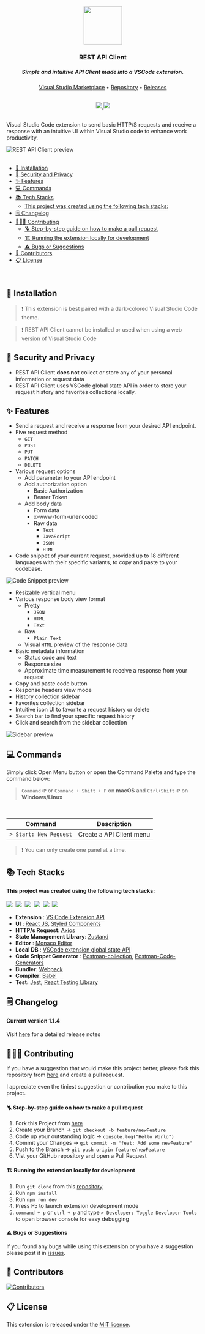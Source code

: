 <div align="center">
  <a href="https://github.com/REST-API-Client/API-Client-VSCode-Extension">
    <img
      src="https://user-images.githubusercontent.com/83770081/179551561-e773aa66-db92-437a-be66-c7480f19d434.png"
      width="100"
      height="100"
    />
  </a>

  <h3>REST API Client</h3>
  <h5>Simple and intuitive API Client made into a VSCode extension.</h5>

<a href="https://marketplace.visualstudio.com/items?itemName=unjinjang.rest-api-client">Visual Studio Marketplace</a>
•
<a href="https://github.com/REST-API-Client/API-Client-VSCode-Extension">Repository</a>
•
<a href="https://github.com/REST-API-Client/API-Client-VSCode-Extension/blob/main/CHANGELOG.md">Releases</a>

<br>

<a href="https://marketplace.visualstudio.com/items?itemName=unjinjang.rest-api-client&ssr=false#review-details">
    <img src="https://img.shields.io/visual-studio-marketplace/stars/unjinjang.rest-api-client?color=informational&style=for-the-badge"/>
</a>
<a href="https://marketplace.visualstudio.com/items?itemName=unjinjang.rest-api-client&ssr=false#overview">
    <img src="https://img.shields.io/visual-studio-marketplace/i/unjinjang.rest-api-client?color=blue&style=for-the-badge"/>
</a>

</div>

<br>

<div>
  <p>
    Visual Studio Code extension to send basic HTTP/S requests and receive a
    response with an intuitive UI within Visual Studio code to enhance work
    productivity.
  </p>
  <img
    src="https://user-images.githubusercontent.com/83770081/179973792-c8db3488-3f90-4829-8eb4-f1f671d89577.gif"
    alt="REST API Client preview"
  />
</div>

<br>

- [🚀 Installation](#-installation)
- [🔐 Security and Privacy](#-security-and-privacy)
- [✨ Features](#-features)
- [💻 Commands](#-commands)
- [📚 Tech Stacks](#-tech-stacks)
  - [This project was created using the following tech stacks:](#this-project-was-created-using-the-following-tech-stacks)
- [🗒 Changelog](#-changelog)
- [👨🏻‍💻 Contributing](#-contributing)
  - [🪜 Step-by-step guide on how to make a pull request](#-step-by-step-guide-on-how-to-make-a-pull-request)
  - [🏗 Running the extension locally for development](#-running-the-extension-locally-for-development)
  - [⚠️ Bugs or Suggestions](#️-bugs-or-suggestions)
- [🫧 Contributors](#-contributors)
- [📋 License](#-license)

<br>

## 🚀 Installation

> ❗️ This extension is best paired with a dark-colored Visual Studio Code theme.

> ❗️ REST API Client cannot be installed or used when using a web version of Visual Studio Code

## 🔐 Security and Privacy

- REST API Client **does not** collect or store any of your personal information or request data
- REST API Client uses VSCode global state API in order to store your request history and favorites collections locally.

## ✨ Features

- Send a request and receive a response from your desired API endpoint.
- Five request method
  - `GET`
  - `POST`
  - `PUT`
  - `PATCH`
  - `DELETE`
- Various request options
  - Add parameter to your API endpoint
  - Add authorization option
    - Basic Authorization
    - Bearer Token
  - Add body data
    - Form data
    - x-www-form-urlencoded
    - Raw data
      - `Text`
      - `JavaScript`
      - `JSON`
      - `HTML`
- Code snippet of your current request, provided up to 18 different languages with their specific variants, to copy and paste to your codebase.

![Code Snippet preview](https://user-images.githubusercontent.com/83770081/179729908-e20f4b05-2007-4bec-8473-b4944e882f86.gif)

- Resizable vertical menu
- Various response body view format
  - Pretty
    - `JSON`
    - `HTML`
    - `Text`
  - Raw
    - `Plain Text`
  - Visual `HTML` preview of the response data
- Basic metadata information
  - Status code and text
  - Response size
  - Approximate time measurement to receive a response from your request
- Copy and paste code button
- Response headers view mode
- History collection sidebar
- Favorites collection sidebar
- Intuitive icon UI to favorite a request history or delete
- Search bar to find your specific request history
- Click and search from the sidebar collection

![Sidebar preview](https://user-images.githubusercontent.com/83770081/179733141-0fef0d7c-b179-4440-b624-a137ccb14e05.gif)

## 💻 Commands

Simply click Open Menu button or open the Command Palette and type the command below:

> `Command+P` or `Command + Shift + P` on **macOS** and `Ctrl+Shift+P` on **Windows/Linux**

<br>

| Command                | Description              |
| ---------------------- | ------------------------ |
| `> Start: New Request` | Create a API Client menu |

> ❗️ You can only create one panel at a time.

## 📚 Tech Stacks

#### This project was created using the following tech stacks:

<p>
  <img src="https://img.shields.io/badge/HTML5-E34F26?style=for-the-badge&logo=html5&logoColor=white"/></a>&nbsp
  <img src="https://img.shields.io/badge/CSS3-1572B6?style=for-the-badge&logo=css3&logoColor=white"/></a>&nbsp
  <img src="https://img.shields.io/badge/JavaScript-323330?style=for-the-badge&logo=javascript&logoColor=F7DF1E"/></a>&nbsp
  <img src="https://img.shields.io/badge/React-20232A?style=for-the-badge&logo=react&logoColor=61DAFB"/></a>&nbsp
  <img src="https://img.shields.io/badge/Webpack-8DD6F9?style=for-the-badge&logo=Webpack&logoColor=white"/></a>&nbsp
  <img src="https://img.shields.io/badge/Babel-F9DC3E?style=for-the-badge&logo=babel&logoColor=white"/></a>&nbsp
</p>

- **Extension** : [VS Code Extension API](https://code.visualstudio.com/api)
- **UI** : [React JS](https://reactjs.org/), [Styled Components](https://styled-components.com/)
- **HTTP/s Request**: [Axios](https://axios-http.com/)
- **State Management Library**: [Zustand](https://zustand-demo.pmnd.rs/)
- **Editor** : [Monaco Editor](https://www.npmjs.com/package/monaco-editor)
- **Local DB** : [VSCode extension global state API](https://code.visualstudio.com/api/extension-capabilities/common-capabilities#:~:text=globalState%20%3A%20A%20global%20storage%20where,using%20setKeysForSync%20method%20on%20globalState%20.)
- **Code Snippet Generator** : [Postman-collection](https://www.npmjs.com/package/postman-collection), [Postman-Code-Generators](https://www.npmjs.com/package/postman-code-generators)
- **Bundler**: [Webpack](https://webpack.js.org/)
- **Compiler**: [Babel](https://babeljs.io/)
- **Test:** [Jest](https://jestjs.io/)**,** [React Testing Library](https://testing-library.com/docs/react-testing-library/intro/)

## 🗒 Changelog

#### Current version 1.1.4

Visit [here](https://github.com/REST-API-Client/API-Client-VSCode-Extension/blob/main/CHANGELOG.md) for a detailed release notes

## 👨🏻‍💻 Contributing

If you have a suggestion that would make this project better, please fork this repository from [here](https://github.com/REST-API-Client/API-Client-VSCode-Extension) and create a pull request.

I appreciate even the tiniest suggestion or contribution you make to this project.

#### 🪜 Step-by-step guide on how to make a pull request

1. Fork this Project from [here](https://github.com/REST-API-Client/API-Client-VSCode-Extension)
2. Create your Branch &#8594; `git checkout -b feature/newFeature`
3. Code up your outstanding logic &#8594; `console.log("Hello World")`
4. Commit your Changes &#8594; `git commit -m "feat: Add some newFeature"`
5. Push to the Branch &#8594; `git push origin feature/newFeature`
6. Vist your GitHub repository and open a Pull Request

#### 🏗 Running the extension locally for development

1. Run `git clone` from this [repository](https://github.com/REST-API-Client/API-Client-VSCode-Extension)
2. Run `npm install`
3. Run `npm run dev`
4. Press F5 to launch extension development mode
5. `command + p` or `ctrl + p` and type `> Developer: Toggle Developer Tools` to open browser console for easy debugging

#### ⚠️ Bugs or Suggestions

If you found any bugs while using this extension or you have a suggestion please post it in [issues](https://github.com/REST-API-Client/API-Client-VSCode-Extension/issues).

## 🫧 Contributors

[![Contributors](https://contrib.rocks/image?repo=REST-API-Client/API-Client-VSCode-Extension)](https://github.com/REST-API-Client/API-Client-VSCode-Extension/graphs/contributors)

## 📋 License

This extension is released under the [MIT license](https://github.com/REST-API-Client/API-Client-VSCode-Extension/blob/main/LICENSE).
